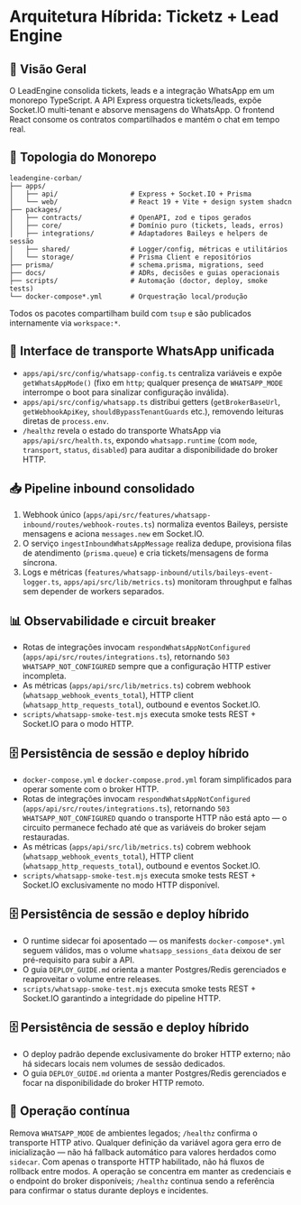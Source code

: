 # Arquitetura Híbrida: Ticketz + Lead Engine

## 🚀 Visão Geral

O LeadEngine consolida tickets, leads e a integração WhatsApp em um monorepo TypeScript. A API Express orquestra tickets/leads, expõe Socket.IO multi-tenant e absorve mensagens do WhatsApp. O frontend React consome os contratos compartilhados e mantém o chat em tempo real.

## 🧭 Topologia do Monorepo

```
leadengine-corban/
├── apps/
│   ├── api/                  # Express + Socket.IO + Prisma
│   └── web/                  # React 19 + Vite + design system shadcn
├── packages/
│   ├── contracts/            # OpenAPI, zod e tipos gerados
│   ├── core/                 # Domínio puro (tickets, leads, erros)
│   ├── integrations/         # Adaptadores Baileys e helpers de sessão
│   ├── shared/               # Logger/config, métricas e utilitários
│   └── storage/              # Prisma Client e repositórios
├── prisma/                   # schema.prisma, migrations, seed
├── docs/                     # ADRs, decisões e guias operacionais
├── scripts/                  # Automação (doctor, deploy, smoke tests)
└── docker-compose*.yml       # Orquestração local/produção
```

Todos os pacotes compartilham build com `tsup` e são publicados internamente via `workspace:*`.

## 🔄 Interface de transporte WhatsApp unificada

- `apps/api/src/config/whatsapp-config.ts` centraliza variáveis e expõe `getWhatsAppMode()` (fixo em `http`; qualquer presença de `WHATSAPP_MODE` interrompe o boot para sinalizar configuração inválida).
- `apps/api/src/config/whatsapp.ts` distribui getters (`getBrokerBaseUrl`, `getWebhookApiKey`, `shouldBypassTenantGuards` etc.), removendo leituras diretas de `process.env`.
- `/healthz` revela o estado do transporte WhatsApp via `apps/api/src/health.ts`, expondo `whatsapp.runtime` (com `mode`, `transport`, `status`, `disabled`) para auditar a disponibilidade do broker HTTP.

## 📥 Pipeline inbound consolidado

1. Webhook único (`apps/api/src/features/whatsapp-inbound/routes/webhook-routes.ts`) normaliza eventos Baileys, persiste mensagens e aciona `messages.new` em Socket.IO.
2. O serviço `ingestInboundWhatsAppMessage` realiza dedupe, provisiona filas de atendimento (`prisma.queue`) e cria tickets/mensagens de forma síncrona.
3. Logs e métricas (`features/whatsapp-inbound/utils/baileys-event-logger.ts`, `apps/api/src/lib/metrics.ts`) monitoram throughput e falhas sem depender de workers separados.

## 📊 Observabilidade e circuit breaker

- Rotas de integrações invocam `respondWhatsAppNotConfigured` (`apps/api/src/routes/integrations.ts`), retornando `503 WHATSAPP_NOT_CONFIGURED` sempre que a configuração HTTP estiver incompleta.
- As métricas (`apps/api/src/lib/metrics.ts`) cobrem webhook (`whatsapp_webhook_events_total`), HTTP client (`whatsapp_http_requests_total`), outbound e eventos Socket.IO.
- `scripts/whatsapp-smoke-test.mjs` executa smoke tests REST + Socket.IO para o modo HTTP.

## 🗄️ Persistência de sessão e deploy híbrido

- `docker-compose.yml` e `docker-compose.prod.yml` foram simplificados para operar somente com o broker HTTP.
- Rotas de integrações invocam `respondWhatsAppNotConfigured` (`apps/api/src/routes/integrations.ts`), retornando `503 WHATSAPP_NOT_CONFIGURED` quando o transporte HTTP não está apto — o circuito permanece fechado até que as variáveis do broker sejam restauradas.
- As métricas (`apps/api/src/lib/metrics.ts`) cobrem webhook (`whatsapp_webhook_events_total`), HTTP client (`whatsapp_http_requests_total`), outbound e eventos Socket.IO.
- `scripts/whatsapp-smoke-test.mjs` executa smoke tests REST + Socket.IO exclusivamente no modo HTTP disponível.

## 🗄️ Persistência de sessão e deploy híbrido

- O runtime sidecar foi aposentado — os manifests `docker-compose*.yml` seguem válidos, mas o volume `whatsapp_sessions_data` deixou de ser pré-requisito para subir a API.
- O guia `DEPLOY_GUIDE.md` orienta a manter Postgres/Redis gerenciados e reaproveitar o volume entre releases.
- `scripts/whatsapp-smoke-test.mjs` executa smoke tests REST + Socket.IO garantindo a integridade do pipeline HTTP.

## 🗄️ Persistência de sessão e deploy híbrido

- O deploy padrão depende exclusivamente do broker HTTP externo; não há sidecars locais nem volumes de sessão dedicados.
- O guia `DEPLOY_GUIDE.md` orienta a manter Postgres/Redis gerenciados e focar na disponibilidade do broker HTTP remoto.

## 🔁 Operação contínua

Remova `WHATSAPP_MODE` de ambientes legados; `/healthz` confirma o transporte HTTP ativo.
Qualquer definição da variável agora gera erro de inicialização — não há fallback automático para valores herdados como `sidecar`.
Com apenas o transporte HTTP habilitado, não há fluxos de rollback entre modos. A operação se concentra em manter as credenciais e o endpoint do broker disponíveis; `/healthz` continua sendo a referência para confirmar o status durante deploys e incidentes.
